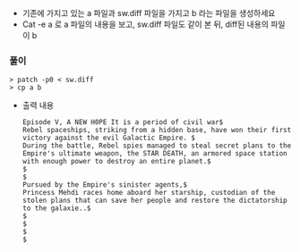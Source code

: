 - 기존에 가지고 있는 a 파일과 sw.diff 파일을 가지고 b 라는 파일을 생성하세요
- Cat -e a 로 a 파일의 내용을 보고, sw.diff 파일도 같이 본 뒤, diff된 내용의 파일이 b



### 풀이

```shell
> patch -p0 < sw.diff
> cp a b
```

- 출력 내용

  ```shell
  Episode V, A NEW H0PE It is a period of civil war$
  Rebel spaceships, striking from a hidden base, have won their first victory against the evil Galactic Empire. $
  During the battle, Rebel spies managed to steal secret plans to the Empire's ultimate weapon, the STAR DEATH, an armored space station with enough power to destroy an entire planet.$
  $
  $
  Pursued by the Empire's sinister agents,$
  Princess Mehdi races home aboard her starship, custodian of the stolen plans that can save her people and restore the dictatorship to the galaxie..$
  $
  $
  $
  $
  ```

  
